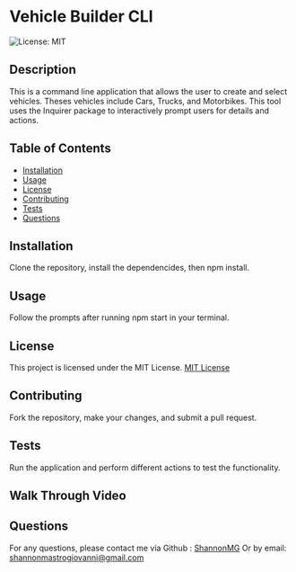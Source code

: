 # Vehicle Builder CLI

![License: MIT](https://img.shields.io/badge/License-MIT-yellow.svg)

## Description
This is a command line application that allows the user to create and select vehicles.  Theses vehicles include Cars, Trucks, and Motorbikes.  This tool uses the Inquirer package to interactively prompt users for details and actions.

## Table of Contents
- [Installation](#installation)
- [Usage](#usage)
- [License](#license)
- [Contributing](#contributing)
- [Tests](#tests)
- [Questions](#questions)

## Installation

Clone the repository, install the dependencides, then npm install.


## Usage
Follow the prompts after running npm start in your terminal. 

## License
This project is licensed under the MIT License.
[MIT License](https://opensource.org/licenses/MIT)

## Contributing 
Fork the repository, make your changes, and submit a pull request. 

## Tests
Run the application and perform different actions to test the functionality. 

## Walk Through Video


## Questions

For any questions, please contact me via Github : [ShannonMG](https://github.com/ShannonMG)
Or by email: [shannonmastrogiovanni@gmail.com](mailto:shannonmastrogiovanni@gmail.com)

